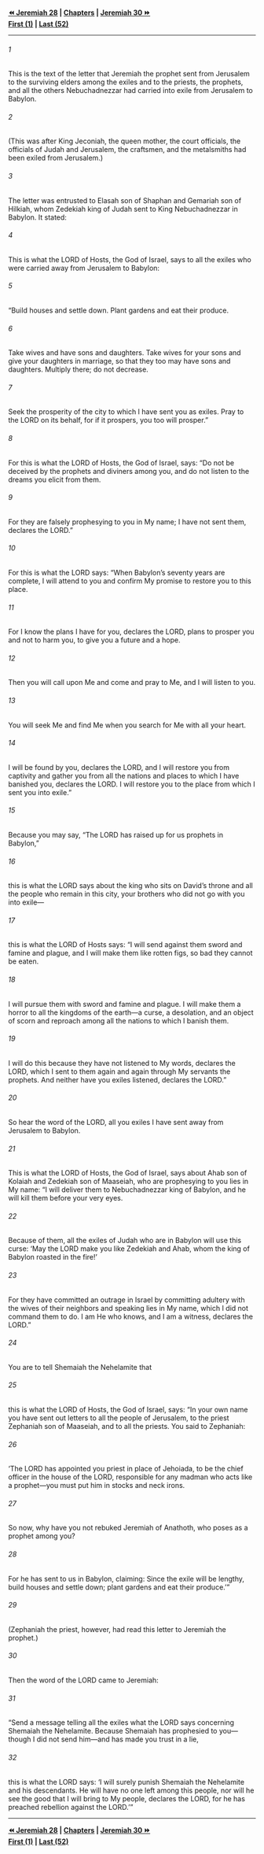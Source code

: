   
**[⏪ Jeremiah 28](./Jeremiah%2028.md) | [Chapters](./_index.md) | [Jeremiah 30 ⏩](./Jeremiah%2030.md)**  
**[First (1)](./Jeremiah%201.md) | [Last (52)](./Jeremiah%2052.md)**  
  
---  
  
###### 1  
This is the text of the letter that Jeremiah the prophet sent from Jerusalem to the surviving elders among the exiles and to the priests, the prophets, and all the others Nebuchadnezzar had carried into exile from Jerusalem to Babylon.  
  
###### 2  
(This was after King Jeconiah, the queen mother, the court officials, the officials of Judah and Jerusalem, the craftsmen, and the metalsmiths had been exiled from Jerusalem.)  
  
###### 3  
The letter was entrusted to Elasah son of Shaphan and Gemariah son of Hilkiah, whom Zedekiah king of Judah sent to King Nebuchadnezzar in Babylon. It stated:  
  
###### 4  
This is what the LORD of Hosts, the God of Israel, says to all the exiles who were carried away from Jerusalem to Babylon:  
  
###### 5  
“Build houses and settle down. Plant gardens and eat their produce.  
  
###### 6  
Take wives and have sons and daughters. Take wives for your sons and give your daughters in marriage, so that they too may have sons and daughters. Multiply there; do not decrease.  
  
###### 7  
Seek the prosperity of the city to which I have sent you as exiles. Pray to the LORD on its behalf, for if it prospers, you too will prosper.”  
  
###### 8  
For this is what the LORD of Hosts, the God of Israel, says: “Do not be deceived by the prophets and diviners among you, and do not listen to the dreams you elicit from them.  
  
###### 9  
For they are falsely prophesying to you in My name; I have not sent them, declares the LORD.”  
  
###### 10  
For this is what the LORD says: “When Babylon’s seventy years are complete, I will attend to you and confirm My promise to restore you to this place.  
  
###### 11  
For I know the plans I have for you, declares the LORD, plans to prosper you and not to harm you, to give you a future and a hope.  
  
###### 12  
Then you will call upon Me and come and pray to Me, and I will listen to you.  
  
###### 13  
You will seek Me and find Me when you search for Me with all your heart.  
  
###### 14  
I will be found by you, declares the LORD, and I will restore you from captivity and gather you from all the nations and places to which I have banished you, declares the LORD. I will restore you to the place from which I sent you into exile.”  
  
###### 15  
Because you may say, “The LORD has raised up for us prophets in Babylon,”  
  
###### 16  
this is what the LORD says about the king who sits on David’s throne and all the people who remain in this city, your brothers who did not go with you into exile—  
  
###### 17  
this is what the LORD of Hosts says: “I will send against them sword and famine and plague, and I will make them like rotten figs, so bad they cannot be eaten.  
  
###### 18  
I will pursue them with sword and famine and plague. I will make them a horror to all the kingdoms of the earth—a curse, a desolation, and an object of scorn and reproach among all the nations to which I banish them.  
  
###### 19  
I will do this because they have not listened to My words, declares the LORD, which I sent to them again and again through My servants the prophets. And neither have you exiles listened, declares the LORD.”  
  
###### 20  
So hear the word of the LORD, all you exiles I have sent away from Jerusalem to Babylon.  
  
###### 21  
This is what the LORD of Hosts, the God of Israel, says about Ahab son of Kolaiah and Zedekiah son of Maaseiah, who are prophesying to you lies in My name: “I will deliver them to Nebuchadnezzar king of Babylon, and he will kill them before your very eyes.  
  
###### 22  
Because of them, all the exiles of Judah who are in Babylon will use this curse: ‘May the LORD make you like Zedekiah and Ahab, whom the king of Babylon roasted in the fire!’  
  
###### 23  
For they have committed an outrage in Israel by committing adultery with the wives of their neighbors and speaking lies in My name, which I did not command them to do. I am He who knows, and I am a witness, declares the LORD.”  
  
###### 24  
You are to tell Shemaiah the Nehelamite that  
  
###### 25  
this is what the LORD of Hosts, the God of Israel, says: “In your own name you have sent out letters to all the people of Jerusalem, to the priest Zephaniah son of Maaseiah, and to all the priests. You said to Zephaniah:  
  
###### 26  
‘The LORD has appointed you priest in place of Jehoiada, to be the chief officer in the house of the LORD, responsible for any madman who acts like a prophet—you must put him in stocks and neck irons.  
  
###### 27  
So now, why have you not rebuked Jeremiah of Anathoth, who poses as a prophet among you?  
  
###### 28  
For he has sent to us in Babylon, claiming: Since the exile will be lengthy, build houses and settle down; plant gardens and eat their produce.’”  
  
###### 29  
(Zephaniah the priest, however, had read this letter to Jeremiah the prophet.)  
  
###### 30  
Then the word of the LORD came to Jeremiah:  
  
###### 31  
“Send a message telling all the exiles what the LORD says concerning Shemaiah the Nehelamite. Because Shemaiah has prophesied to you—though I did not send him—and has made you trust in a lie,  
  
###### 32  
this is what the LORD says: ‘I will surely punish Shemaiah the Nehelamite and his descendants. He will have no one left among this people, nor will he see the good that I will bring to My people, declares the LORD, for he has preached rebellion against the LORD.’”  
  
  
---  
  
**[⏪ Jeremiah 28](./Jeremiah%2028.md) | [Chapters](./_index.md) | [Jeremiah 30 ⏩](./Jeremiah%2030.md)**  
**[First (1)](./Jeremiah%201.md) | [Last (52)](./Jeremiah%2052.md)**  
  
